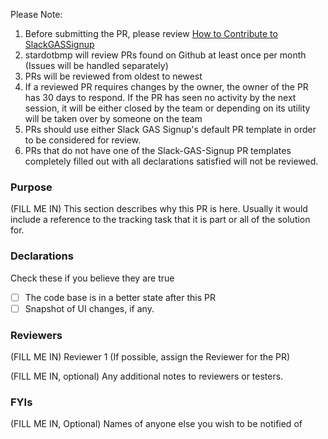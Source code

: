 Please Note:
1. Before submitting the PR, please review [How to Contribute to SlackGASSignup](https://github.com/stardotbmp/slack-gas-signup/blob/master/CONTRIBUTING.md)
2. stardotbmp will review PRs found on Github at least once per month (Issues will be handled separately)
3. PRs will be reviewed from oldest to newest
4. If a reviewed PR requires changes by the owner, the owner of the PR has 30 days to respond. If the PR has seen no activity by the next session, it will be either closed by the team or depending on its utility will be taken over by someone on the team
5. PRs should use either Slack GAS Signup's default PR template in order to be considered for review.
6. PRs that do not have one of the Slack-GAS-Signup PR templates completely filled out with all declarations satisfied will not be reviewed.

### Purpose

(FILL ME IN) This section describes why this PR is here. Usually it would include a reference 
to the tracking task that it is part or all of the solution for.

### Declarations

Check these if you believe they are true

- [ ] The code base is in a better state after this PR
- [ ] Snapshot of UI changes, if any.

### Reviewers

(FILL ME IN) Reviewer 1  (If possible, assign the Reviewer for the PR)

(FILL ME IN, optional) Any additional notes to reviewers or testers.

### FYIs

(FILL ME IN, Optional) Names of anyone else you wish to be notified of
